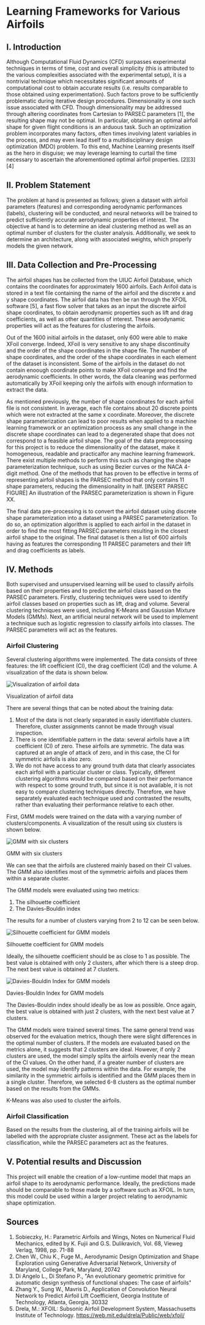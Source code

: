# Learning Frameworks for Various Airfoils

## I. Introduction
Although Computational Fluid Dynamics (CFD) surpasses experimental techniques in terms of time, cost and overall simplicity (this is attributed to the various complexities associated with the experimental setup), it is a nontrivial technique which necessitates significant amounts of computational cost to obtain accurate results (i.e. results comparable to those obtained using experimentation). Such factors prove to be sufficiently problematic during iterative design procedures. Dimensionality is one such issue associated with CFD. Though dimensionality may be addressed through altering coordinates from Cartesian to PARSEC parameters [1], the resulting shape may not be optimal. In particular, obtaining an optimal airfoil shape for given flight conditions is an arduous task. Such an optimization problem incorporates many factors, often times involving latent variables in the process, and may even lead itself to a multidisciplinary design optimization (MDO) problem. To this end, Machine Learning presents itself as the hero in disguise; we may leverage learning to curtail the time necessary to ascertain the aforementioned optimal airfoil properties. [2][3][4]
## II. Problem Statement 
The problem at hand is presented as follows; given a dataset with airfoil parameters (features) and corresponding aerodynamic performances (labels), clustering will be conducted, and neural networks will be trained to predict sufficiently accurate aerodynamic properties of interest. The objective at hand is to determine an ideal clustering method as well as an optimal number of clusters for the cluster analysis. Additionally, we seek to determine an architecture, along with associated weights, which properly models the given network.

## III. Data Collection and Pre-Processing
The airfoil shapes has be collected from the UIUC Airfoil Database, which contains the coordinates for approximately 1600 airfoils. Each Arifoil data is stored in a text file containing the name of the airfoil and the discrete x and y shape coordinates. The airfoil data has then be ran through the XFOIL software [5], a fast flow solver that takes as an input the discrete airfoil shape coordinates, to obtain aerodynamic properties such as lift and drag coefficients, as well as other quantities of interest. These aerodynamic properties will act as the features for clustering the airfoils. 

Out of the 1600 initial airfoils in the dataset, only 600 were able to make XFoil converge. Indeed, XFoil is very sensitive to any shape discontinuity and the order of the shape coordinates in the shape file. The number of shape coordinates, and the order of the shape coordinates in each element of the dataset is inconsistent. Some of the airfoils in the dataset do not contain enoough coordinate points to make XFoil converge and find the aerodynamic coefficients. In other words, the data cleaning was performed automatically by XFoil keeping only the airfoils with enough information to extract the data.

As mentioned previously, the number of shape coordinates for each airfoil file is not consistent. In average, each file contains about 20 discrete points which were not extracted at the same x coordinate. Moreover, the discrete shape parameterization can lead to poor results when applied to a machine learning framework or an optimization process as any small change in the discrete shape coordinates can lead to a degenerated shape that does not correspond to a feasible airfoil shape. The goal of the data preprocessing for this project is to reduce the dimensionality of the dataset, make it homogeneous, readable and practicalfor any machine learning framework. There exist multiple methods to perform this such as changing the shape parameterization technique, such as using Bezier curves or the NACA 4-digit method. One of the methods that has proven to be effective in terms of representing airfoil shapes is the PARSEC method that only contains 11 shape parameters, reducing the dimensionality in half. [INSERT PARSEC FIGURE] An illustration of the PARSEC parameterization is shown in Figure XX.

The final data pre-processing is to convert the airfoil dataset using discrete shape parameterization into a dataset using a PARSEC parameterization. To do so, an optimization algorithm is applied to each airfoil in the dataset in order to find the most fitting PARSEC parameters resulting in the closest airfoil shape to the original. The final dataset is then a list of 600 airfoils having as features the corresponding 11 PARSEC parameters and their lift and drag coefficients as labels. 

## IV. Methods
Both supervised and unsupervised learning will be used to classify airfoils based on their properties and to predict the airfoil class based on the PARSEC parameters. Firstly, clustering techniques were used to identify airfoil classes based on properties such as lift, drag and volume. Several clustering techniques were used, including K-Means and Gaussian Mixture Models (GMMs). Next, an artificial neural network will be used to implement a technique such as logistic regression to classify airfoils into classes. The PARSEC parameters will act as the features.

### Airfoil Clustering

Several clustering algorithms were implemented. The data consists of three features: the lift coefficient (Cl), the drag coefficient (Cd) and the volume. A visualization of the data is shown below. 

![Visualization of airfoil data](Images/airfoil_data.png?raw=true "Visualization of airfoil data")

Visualization of airfoil data

There are several things that can be noted about the training data: 
1. Most of the data is not clearly separated in easily identifiable clusters. Therefore, cluster assignments cannot be made through visual inspection.
2. There is one identifiable pattern in the data: several airfoils have a lift coefficient (Cl) of zero. These airfoils are symmetric. The data was captured at an angle of attack of zero, and in this case, the Cl for symmetric airfoils is also zero.
3. We do not have access to any ground truth data that clearly associates each airfoil with a particular cluster or class. Typically, different clustering algorithms would be compared based on their performance with respect to some ground truth, but since it is not available, it is not easy to compare clustering techniques directly. Therefore, we have separately evaluated each technique used and contrasted the results, rather than evaluating their performance relative to each other.

First, GMM models were trained on the data with a varying number of clusters/components. A visualization of the result using six clusters is shown below. 

![GMM with six clusters](Images/gmm_six_clusters.png?raw=true)

GMM with six clusters

We can see that the airfoils are clustered mainly based on their Cl values. The GMM also identifies most of the symmetric airfoils and places them within a separate cluster.

The GMM models were evaluated using two metrics:
1. The silhouette coefficient
2. The Davies-Bouldin index

The results for a number of clusters varying from 2 to 12 can be seen below. 

![Silhouette coefficient for GMM models](Images/gmm_sil_coeff.png?raw=true)

Silhouette coefficient for GMM models

Ideally, the silhouette coefficient should be as close to 1 as possible. The best value is obtained with only 2 clusters, after which there is a steep drop. The next best value is obtained at 7 clusters.

![Davies-Bouldin Index for GMM models](Images/gmm_dbindex.png?raw=true)

Davies-Bouldin Index for GMM models

The Davies-Bouldin index should ideally be as low as possible. Once again, the best value is obtained with just 2 clusters, with the next best value at 7 clusters.

The GMM models were trained several times. The same general trend was observed for the evaluation metrics, though there were slight differences in the optimal number of clusters. If the models are evaluated based on the metrics alone, it suggests that 2 clusters are ideal. However, if only 2 clusters are used, the model simply splits the airfoils evenly near the mean of the Cl values. On the other hand, if a greater number of clusters are used, the model may identify patterns within the data. For example, the similarity in the symmetric airfoils is identified and the GMM places them in a single cluster. Therefore, we selected 6-8 clusters as the optimal number based on the results from the GMMs.

K-Means was also used to cluster the airfoils.

### Airfoil Classification

Based on the results from the clustering, all of the training airfoils will be labelled with the appropriate cluster assignment. These act as the labels for classification, while the PARSEC parameters act as the features.

## V. Potential results and Discussion
This project will enable the creation of a low-runtime model that maps an airfoil shape to its aerodynamic performance. Ideally, the predictions made should be comparable to those made by a software such as XFOIL. In turn, this model could be used within a larger project relating to aerodynamic shape optimization. 

## Sources
1. Sobieczky, H.: Parametric Airfoils and Wings, Notes on Numerical Fluid Mechanics, edited by K. Fujii and G.S. Dulikravich, Vol. 68, Vieweg Verlag, 1998, pp. 71-88
2. Chen W., Chiu K., Fuge M., Aerodynamic Design Optimization and Shape Exploration using Generative Adversarial Network, University of Maryland, College Park, Maryland, 20742
3. Di Angelo L., Di Stefano P., "An evolutionary geometric primitive for automatic design synthesis of functional shapes: The case of airfoils"
4. Zhang Y., Sung W., Mavris D., Application of Convolution Neural Network to Predict Airfoil Lift Coefficient, Georgia Institute of Technology, Atlanta, Georgia, 30332
5. Drela, M.: XFOIL: Subsonic Airfoil Development System, Massachusetts Institute of Technology. https://web.mit.edu/drela/Public/web/xfoil/ 






